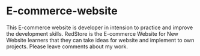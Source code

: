 # E-commerce-website
This E-commerce website is developer in intension to practice and improve the development skills.
RedStore is the E-commerce Website for New Website learners that they can take ideas for website and implement to own projects.
Please leave comments about my work.

